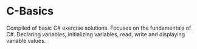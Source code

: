 # C-Basics
Compiled of basic C# exercise solutions. Focuses on the fundamentals of C#. Declaring variables, initializing variables, read, write and displaying variable values.
